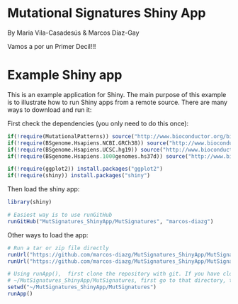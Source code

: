 # Mutational Signatures Shiny App

By Maria Vila-Casadesús & Marcos Díaz-Gay

Vamos a por un Primer Decil!!!

# Example Shiny app

This is an example application for Shiny.
The main purpose of this example is to illustrate how to run Shiny apps from a remote source.
There are many ways to download and run it:

First check the dependencies (you only need to do this once):

```R
if(!require(MutationalPatterns)) source("http://www.bioconductor.org/biocLite.R");biocLite("MutationalPatterns")
if(!require(BSgenome.Hsapiens.NCBI.GRCh38)) source("http://www.bioconductor.org/biocLite.R");biocLite("BSgenome.Hsapiens.NCBI.GRCh38")
if(!require(BSgenome.Hsapiens.UCSC.hg19)) source("http://www.bioconductor.org/biocLite.R");biocLite("BSgenome.Hsapiens.UCSC.hg19")
if(!require(BSgenome.Hsapiens.1000genomes.hs37d)) source("http://www.bioconductor.org/biocLite.R");biocLite("BSgenome.Hsapiens.1000genomes.hs37d")

if(!require(ggplot2)) install.packages("ggplot2")
if(!require(shiny)) install.packages("shiny")
```

Then load the shiny app:

```R
library(shiny)

# Easiest way is to use runGitHub
runGitHub("MutSignatures_ShinyApp/MutSignatures", "marcos-diazg")
```

Other ways to load the app:

```R
# Run a tar or zip file directly
runUrl("https://github.com/marcos-diazg/MutSignatures_ShinyApp/MutSignatures/archive/master.tar.gz")
runUrl("https://github.com/marcos-diazg/MutSignatures_ShinyApp/MutSignatures/archive/master.zip")

# Using runApp(),  first clone the repository with git. If you have cloned it into
# ~/MutSignatures_ShinyApp/MutSignatures, first go to that directory, then use runApp().
setwd("~/MutSignatures_ShinyApp/MutSignatures")
runApp()
```



